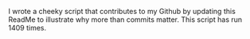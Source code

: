 I wrote a cheeky script that contributes to my Github by updating this ReadMe to illustrate why more than commits matter. This script has run 1409 times.